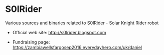 # S0lRider
Various sources and binaries related to S0lRider - Solar Knight Rider robot

* Official web site: http://s0lrider.blogspot.com

* Fundraising page: https://zambiawellsfargosep2016.everydayhero.com/uk/daniel
